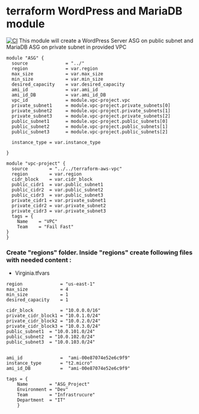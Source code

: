 # terraform WordPress and MariaDB module
[![CI](https://travis-ci.org/sadsfae/ansible-elk.svg?branch=master)](https://travis-ci.org/sadsfae/ansible-elk)
This module will create a WordPress Server ASG on public subnet and MariaDB ASG on private subnet in  provided VPC

```
module "ASG" {
  source              = "../"
  region              = var.region
  max_size            = var.max_size
  min_size            = var.min_size
  desired_capacity    = var.desired_capacity
  ami_id              = var.ami_id             
  ami_id_DB           = var.ami_id_DB
  vpc_id              = module.vpc-project.vpc
  private_subnet1     = module.vpc-project.private_subnets[0]             
  private_subnet2     = module.vpc-project.private_subnets[1]
  private_subnet3     = module.vpc-project.private_subnets[2]
  public_subnet1      = module.vpc-project.public_subnets[0]   
  public_subnet2      = module.vpc-project.public_subnets[1]
  public_subnet3      = module.vpc-project.public_subnets[2]

  instance_type = var.instance_type
 
}

module "vpc-project" {
  source        = "../../terraform-aws-vpc"
  region        = var.region
  cidr_block    = var.cidr_block
  public_cidr1  = var.public_subnet1
  public_cidr2  = var.public_subnet2
  public_cidr3  = var.public_subnet3
  private_cidr1 = var.private_subnet1
  private_cidr2 = var.private_subnet2
  private_cidr3 = var.private_subnet3
  tags = {
    Name    = "VPC"
    Team    = "Fail Fast"
}
}
```

### Create "regions" folder. Inside "regions" create following files with needed content :
* Virginia.tfvars
```
region              = "us-east-1"
max_size            = 4
min_size            = 1
desired_capacity    = 1

cidr_block          = "10.0.0.0/16"
private_cidr_block1 = "10.0.1.0/24"
private_cidr_block2 = "10.0.2.0/24"
private_cidr_block3 = "10.0.3.0/24"
public_subnet1  = "10.0.101.0/24"
public_subnet2  = "10.0.102.0/24"
public_subnet3  = "10.0.103.0/24"


ami_id              =  "ami-00e87074e52e6c9f9" 
instance_type       = "t2.micro"
ami_id_DB           =  "ami-00e87074e52e6c9f9"                       

tags = {
    Name        = "ASG_Project"
    Environment = "Dev"
    Team        = "Infrastrucure"
    Department  = "IT"
    }
```
